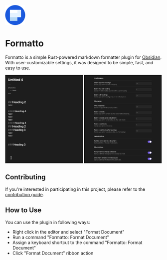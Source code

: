 <img src="./images/icon.png" alt="project-icon" width="64">

# Formatto
Formatto is a simple Rust-powered markdown formatter plugin for [Obsidian](https://obsidian.md). With user-customizable settings, it was designed to be simple, fast, and easy to use.

<div>
    <img alt="use-example" width="49.4%" src="./images/example1.gif">
    <img alt="settings-example" width="49.4%" src="./images/example2.png">
</div>

## Contributing
If you're interested in participating in this project, please refer to the [contribution guide](https://github.com/polyecho/formatto/blob/main/CONTRIBUTING.md).




## How to Use
You can use the plugin in following ways:

- Right click in the editor and select "Format Document"
- Run a command "Formatto: Format Document"
- Assign a keyboard shortcut to the command "Formatto: Format Document"
- Click "Format Document" ribbon action